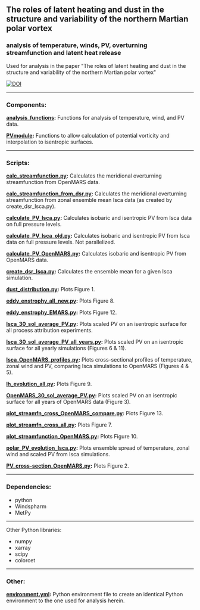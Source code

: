 ## The roles of latent heating and dust in the structure and variability of the northern Martian polar vortex
### analysis of temperature, winds, PV, overturning streamfunction and latent heat release
Used for analysis in the paper "The roles of latent heating and dust in the structure and variability of the northern Martian polar vortex"

[![DOI](https://zenodo.org/badge/348445677.svg)](https://zenodo.org/badge/latestdoi/348445677)

***
### Components:
**[analysis_functions](analysis_functions.py):**
Functions for analysis of temperature, wind, and PV data.

**[PVmodule](PVmodule.py):**
Functions to allow calculation of potential vorticity and interpolation to isentropic surfaces.
***
### Scripts:
**[calc_streamfunction.py](calc_streamfunction.py):**
Calculates the meridional overturning streamfunction from OpenMARS data.

**[calc_streamfunction_from_dsr.py](calc_streamfunction_from_dsr.py):**
Calculates the meridional overturning streamfunction from zonal ensemble mean Isca data (as created by create_dsr_Isca.py).

**[calculate_PV_Isca.py](calculate_PV_Isca.py):**
Calculates isobaric and isentropic PV from Isca data on full pressure levels.

**[calculate_PV_Isca_old.py](calculate_PV_Isca_old.py):**
Calculates isobaric and isentropic PV from Isca data on full pressure levels. Not parallelized.

**[calculate_PV_OpenMARS.py](calculate_PV_OpenMARS.py):**
Calculates isobaric and isentropic PV from OpenMARS data.

**[create_dsr_Isca.py](create_dsr_Isca.py):**
Calculates the ensemble mean for a given Isca simulation.

**[dust_distribution.py](dust_distribution.py):**
Plots Figure 1.

**[eddy_enstrophy_all_new.py](eddy_enstrophy_all_new.py):**
Plots Figure 8.

**[eddy_enstrophy_EMARS.py](eddy_enstrophy_EMARS.py):**
Plots Figure 12.

**[Isca_30_sol_average_PV.py](Isca_30_sol_average_PV.py):**
Plots scaled PV on an isentropic surface for all process attribution experiments.

**[Isca_30_sol_average_PV_all_years.py](Isca_30_sol_average_PV_all_years.py):**
Plots scaled PV on an isentropic surface for all yearly simulations (Figures 6 & 11).

**[Isca_OpenMARS_profiles.py](Isca_OpenMARS_profiles.py):**
Plots cross-sectional profiles of temperature, zonal wind and PV, comparing Isca simulations to OpenMARS (Figures 4 & 5).

**[lh_evolution_all.py](lh_evolution_all.py):**
Plots Figure 9.

**[OpenMARS_30_sol_average_PV.py](OpenMARS_30_sol_average_PV.py):**
Plots scaled PV on an isentropic surface for all years of OpenMARS data (Figure 3).

**[plot_streamfn_cross_OpenMARS_compare.py](plot_streamfn_cross_OpenMARS_compare.py):**
Plots Figure 13.

**[plot_streamfn_cross_all.py](plot_streamfn_cross_all.py):**
Plots Figure 7.

**[plot_streamfunction_OpenMARS.py](plot_streamfunction_OpenMARS.py):**
Plots Figure 10.

**[polar_PV_evolution_Isca.py](polar_PV_evolution_Isca.py):**
Plots ensemble spread of temperature, zonal wind and scaled PV from Isca simulations.

**[PV_cross-section_OpenMARS.py](PV_cross-section_OpenMARS.py):**
Plots Figure 2.

***
### Dependencies:
- python
- Windspharm
- MetPy
***
Other Python libraries:
- numpy
- xarray
- scipy
- colorcet
***
### Other:
**[environment.yml](environment.yml):**
Python environment file to create an identical Python environment to the one used for analysis herein.
